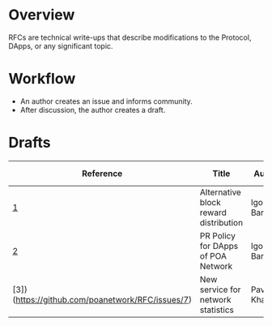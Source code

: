 # Overview
RFCs are technical write-ups that describe modifications to the Protocol, DApps, or any significant topic.

# Workflow

- An author creates an issue and informs community.  
- After discussion, the author creates a draft.

# Drafts
 | Reference        |Title         | Author | Layer        | Status / Discussion |
| ------------- | ------------ | ------ | -------------| ------------------- |
|[1](Drafts/0001.md)| Alternative block reward distribution| Igor Barinov | Consensus |Draft|
|[2](https://github.com/poanetwork/RFC/issues/3)|PR Policy for DApps of POA Network|Igor Barinov| Project Management| Issue|
|[3])(https://github.com/poanetwork/RFC/issues/7)| New service for network statistics | Pavel Khahulin| Services| Issue|


